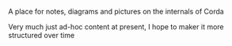 A place for notes, diagrams and pictures on the internals of Corda 

Very much just ad-hoc content at present, I hope to maker it more structured over time 


